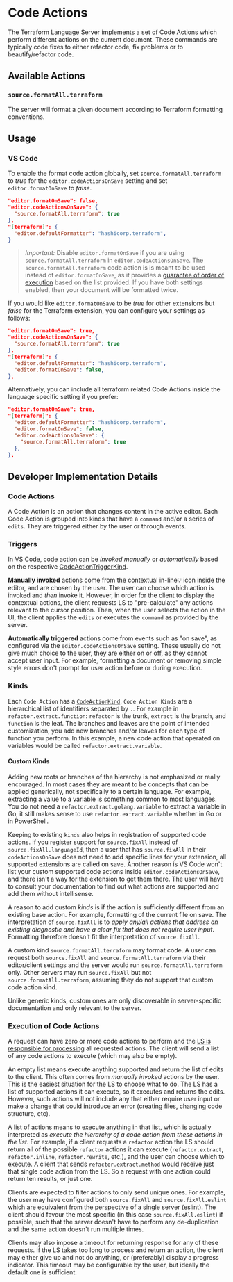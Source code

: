# Code Actions

The Terraform Language Server implements a set of Code Actions which perform different actions on the current document. These commands are typically code fixes to either refactor code, fix problems or to beautify/refactor code.

## Available Actions

### `source.formatAll.terraform`

The server will format a given document according to Terraform formatting conventions.


## Usage

### VS Code

To enable the format code action globally, set `source.formatAll.terraform` to *true* for the `editor.codeActionsOnSave` setting and set `editor.formatOnSave` to *false*.

```json
"editor.formatOnSave": false,
"editor.codeActionsOnSave": {
  "source.formatAll.terraform": true
},
"[terraform]": {
  "editor.defaultFormatter": "hashicorp.terraform",
}
```

> *Important:* Disable `editor.formatOnSave` if you are using `source.formatAll.terraform` in `editor.codeActionsOnSave`. The `source.formatAll.terraform` code action is is meant to be used instead of `editor.formatOnSave`, as it provides a [guarantee of order of execution](https://github.com/microsoft/vscode-docs/blob/71643d75d942e2c32cfd781c2b5322521775fb4a/release-notes/v1_44.md#explicit-ordering-for-editorcodeactionsonsave) based on the list provided. If you have both settings enabled, then your document will be formatted twice.

If you would like `editor.formatOnSave` to be *true* for other extensions but *false* for the Terraform extension, you can configure your settings as follows:

```json
"editor.formatOnSave": true,
"editor.codeActionsOnSave": {
  "source.formatAll.terraform": true
},
"[terraform]": {
  "editor.defaultFormatter": "hashicorp.terraform",
  "editor.formatOnSave": false,
},
```

Alternatively, you can include all terraform related Code Actions inside the language specific setting if you prefer:

```json
"editor.formatOnSave": true,
"[terraform]": {
  "editor.defaultFormatter": "hashicorp.terraform",
  "editor.formatOnSave": false,
  "editor.codeActionsOnSave": {
    "source.formatAll.terraform": true
  },
},
```

## Developer Implementation Details

### Code Actions

A Code Action is an action that changes content in the active editor. Each Code Action is grouped into kinds that have a `command` and/or a series of `edits`. They are triggered either by the user or through events.

### Triggers

In VS Code, code action can be _invoked manually_ or _automatically_ based on the respective [CodeActionTriggerKind](https://code.visualstudio.com/api/references/vscode-api#CodeActionTriggerKind).

**Manually invoked** actions come from the contextual in-line💡 icon inside the editor, and are chosen by the user. The user can choose which action is invoked and *then* invoke it. However, in order for the client to display the contextual actions, the client requests LS to "pre-calculate" any actions relevant to the cursor position. Then, when the user selects the action in the UI, the client applies the `edits` or executes the `command` as provided by the server.

**Automatically triggered** actions come from events such as "on save", as configured via the `editor.codeActionsOnSave` setting. These usually do not give much choice to the user, they are either on or off, as they cannot accept user input. For example, formatting a document or removing simple style errors don't prompt for user action before or during execution.

### Kinds

Each `Code Action` has a [`CodeActionKind`](https://code.visualstudio.com/api/references/vscode-api#CodeActionKind). `Code Action Kinds` are a hierarchical list of identifiers separated by `.`. For example in `refactor.extract.function`: `refactor` is the trunk, `extract` is the branch, and `function` is the leaf. The branches and leaves are the point of intended customization, you add new branches and/or leaves for each type of function you perform. In this example, a new code action that operated on variables would be called `refactor.extract.variable`.

#### Custom Kinds

Adding new roots or branches of the hierarchy is not emphasized or really encouraged. In most cases they are meant to be concepts that can be applied generically, not specifically to a certain language. For example, extracting a value to a variable is something common to most languages. You do not need a `refactor.extract.golang.variable` to extract a variable in Go, it still makes sense to use `refactor.extract.variable` whether in Go or in PowerShell.

Keeping to existing `kinds` also helps in registration of supported code actions. If you register support for `source.fixAll` instead of `source.fixAll.languageId`, then a user that has `source.fixAll` in their `codeActionsOnSave` does not need to add specific lines for your extension, all supported extensions are called on save. Another reason is VS Code won't list your custom supported code actions inside `editor.codeActionsOnSave`, and there isn't a way for the extension to get them there. The user will have to consult your documentation to find out what actions are supported and add them without intellisense.

A reason to add custom _kinds_ is if the action is sufficiently different from an existing base action. For example, formatting of the current file on save. The interpretation of `source.fixAll` is to _apply any/all actions that address an existing diagnostic and have a clear fix that does not require user input_. Formatting therefore doesn't fit the interpretation of `source.fixAll`.

A custom kind `source.formatAll.terraform` may format code. A user can request both `source.fixAll` and `source.formatAll.terraform` via their editor/client settings and the server would run `source.formatAll.terraform` only. Other servers may run `source.fixAll` but not `source.formatAll.terraform`, assuming they do not support that custom code action kind.

Unlike generic kinds, custom ones are only discoverable in server-specific documentation and only relevant to the server.

### Execution of Code Actions

A request can have zero or more code actions to perform and the [LS is responsible for processing](https://github.com/microsoft/language-server-protocol/issues/970) all requested actions. The client will send a list of any code actions to execute (which may also be empty).

An empty list means execute anything supported and return the list of edits to the client. This often comes from _manually invoked_ actions by the user. This is the easiest situation for the LS to choose what to do. The LS has a list of supported actions it can execute, so it executes and returns the edits. However, such actions will not include any that either require user input or make a change that could introduce an error (creating files, changing code structure, etc).

A list of actions means to execute anything in that list, which is actually interpreted as _execute the hierarchy of a code action from these actions in the list_. For example, if a client requests a `refactor` action the LS should return all of the possible `refactor` actions it can execute (`refactor.extract`, `refactor.inline`, `refactor.rewrite`, etc.), and the user can choose which to execute. A client that sends `refactor.extract.method` would receive just that single code action from the LS. So a request with one action could return ten results, or just one.

Clients are expected to filter actions to only send unique ones. For example, the user may have configured both `source.fixAll` and `source.fixAll.eslint` which are equivalent from the perspective of a single server (eslint). The client should favour the most specific (in this case `source.fixAll.eslint`) if possible, such that the server doesn't have to perform any de-duplication and the same action doesn't run multiple times.

Clients may also impose a timeout for returning response for any of these requests. If the LS takes too long to process and return an action, the client may either give up and not do anything, or (preferably) display a progress indicator. This timeout may be configurable by the user, but ideally the default one is sufficient.
